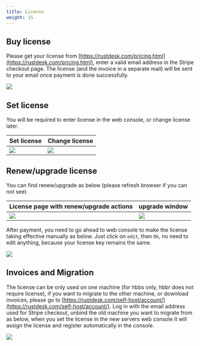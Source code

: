```yaml
---
title: License
weight: 15
---
```


## Buy license

Please get your license from [https://rustdesk.com/pricing.html](https://rustdesk.com/pricing.html), enter a valid email address in the Stripe checkout page. The license (and the invoice in a separate mail) will be sent to your email once payment is done successfully.

![](/docs/en/self-host/rustdesk-server-pro/license/images/stripe.jpg)

## Set license

You will be required to enter license in the web console, or change license later.

 | Set license | Change license |
 | -- | -- |
 | ![](/docs/en/self-host/rustdesk-server-pro/license/images/set.png) | ![](/docs/en/self-host/rustdesk-server-pro/license/images/change.png) |

## Renew/upgrade license

You can find renew/upgrade as below (please refresh browser if you can not see)

 | License page with renew/upgrade actions | upgrade window |
 | -- | -- |
 | ![](/docs/en/self-host/rustdesk-server-pro/license/images/renew.jpg) | ![](/docs/en/self-host/rustdesk-server-pro/license/images/upgrade.png) |

After payment, you need to go ahead to web console to make the license taking effective manually as below. Just click on `edit`, then `Ok`, no need to edit anything, because your license key remains the same.

![](/docs/en/self-host/rustdesk-server-pro/license/images/updatelic.jpg)


## Invoices and Migration

The license can be only used on one machine (for hbbs only, hbbr does not require license), if you want to migrate to the other machine, or download invoices, please go to [https://rustdesk.com/self-host/account/](https://rustdesk.com/self-host/account/). Log in with the email address used for Stripe checkout, unbind the old machine you want to migrate from as below, when you set the license in the new servers web console it will assign the license and register automatically in the console.

![](/docs/en/self-host/rustdesk-server-pro/license/images/unbind.jpg)
